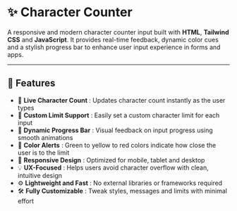 # ✨ Character Counter

A responsive and modern character counter input built with **HTML**, **Tailwind CSS** and **JavaScript**. It provides real-time feedback, dynamic color cues and a stylish progress bar to enhance user input experience in forms and apps.

---

## 🚀 Features

- 📝 **Live Character Count** : Updates character count instantly as the user types  
- 📏 **Custom Limit Support** : Easily set a custom character limit for each input  
- 🎨 **Dynamic Progress Bar** : Visual feedback on input progress using smooth animations  
- 🌈 **Color Alerts** : Green to yellow to red colors indicate how close the user is to the limit  
- 📱 **Responsive Design** : Optimized for mobile, tablet and desktop  
- 💡 **UX-Focused** : Helps users avoid character overflow with clean, intuitive design  
- ⚙️ **Lightweight and Fast** : No external libraries or frameworks required  
- 🛠️ **Fully Customizable** : Tweak styles, messages and limits with minimal effort 
